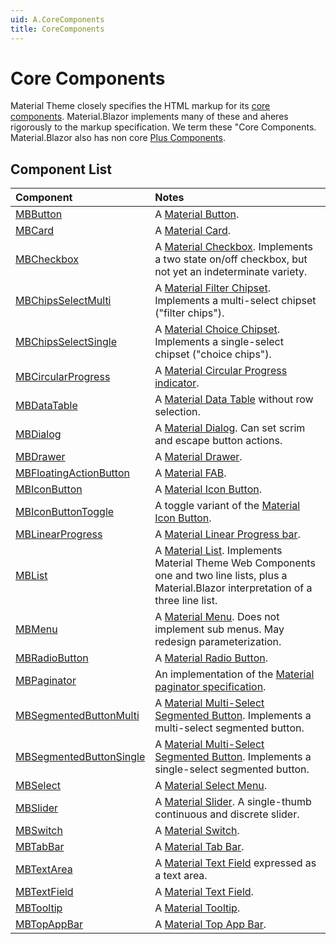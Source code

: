 ```yaml
---
uid: A.CoreComponents
title: CoreComponents
---
```

# Core Components

Material Theme closely specifies the HTML markup for its [core components](https://material.io/develop/web). Material.Blazor implements many of these and aheres rigorously to 
the markup specification. We term these "Core Components. Material.Blazor also has non core [Plus Components](xref:A.PlusComponents).

## Component List

| Component | Notes |
| :-------- | :---- |
| [MBButton](xref:C.MBButton) | A [Material Button](https://github.com/material-components/material-components-web/tree/v9.0.0/packages/mdc-button#buttons). |
| [MBCard](xref:C.MBCard) | A [Material Card](https://github.com/material-components/material-components-web/tree/v9.0.0/packages/mdc-card#cards). |
| [MBCheckbox](xref:C.MBCheckbox) | A [Material Checkbox](https://github.com/material-components/material-components-web/tree/v9.0.0/packages/mdc-checkbox#selection-controls-checkboxes). Implements a two state on/off checkbox, but not yet an indeterminate variety. |
| [MBChipsSelectMulti](xref:C.MBChipsSelectMulti) | A [Material Filter Chipset](https://github.com/material-components/material-components-web/tree/v9.0.0/packages/mdc-chips#chips). Implements a multi-select chipset ("filter chips"). |
| [MBChipsSelectSingle](xref:C.MBChipsSelectSingle) | A [Material Choice Chipset](https://github.com/material-components/material-components-web/tree/v9.0.0/packages/mdc-chips#chips). Implements a single-select chipset ("choice chips"). |
| [MBCircularProgress](xref:C.MBCircularProgress) | A [Material Circular Progress indicator](https://github.com/material-components/material-components-web/tree/v9.0.0/packages/mdc-circular-progress#circular-progress). |
| [MBDataTable<TItem>](xref:C.MBDataTable) | A [Material Data Table](https://github.com/material-components/material-components-web/tree/v9.0.0/packages/mdc-data-table#data-tables) without row selection. |
| [MBDialog](xref:C.MBDialog) | A [Material Dialog](https://github.com/material-components/material-components-web/tree/v9.0.0/packages/mdc-dialog#dialogs). Can set scrim and escape button actions. |
| [MBDrawer](xref:C.MBDrawer) | A [Material Drawer](https://github.com/material-components/material-components-web/tree/v9.0.0/packages/mdc-drawer#navigation-drawers). |
| [MBFloatingActionButton](xref:C.MBFloatingActionButton) | A [Material FAB](https://github.com/material-components/material-components-web/tree/v9.0.0/packages/mdc-fab#floating-action-buttons). |
| [MBIconButton](xref:C.MBIconButton) | A [Material Icon Button](https://github.com/material-components/material-components-web/tree/v9.0.0/packages/mdc-icon-button#icon-buttons). |
| [MBIconButtonToggle](xref:C.MBIconButtonToggle) | A toggle variant of the [Material Icon Button](https://github.com/material-components/material-components-web/tree/v9.0.0/packages/mdc-icon-button#icon-buttons). |
| [MBLinearProgress](xref:C.MBLinearProgress) | A [Material Linear Progress bar](https://github.com/material-components/material-components-web/tree/v9.0.0/packages/mdc-linear-progress#linear-progress). |
| [MBList](xref:C.MBList) | A [Material List](https://github.com/material-components/material-components-web/tree/v9.0.0/packages/mdc-list#lists). Implements Material Theme Web Components one and two line lists, plus a Material.Blazor interpretation of a three line list. |
| [MBMenu](xref:C.MBMenu) | A [Material Menu](https://github.com/material-components/material-components-web/tree/v9.0.0/packages/mdc-menu#menus). Does not implement sub menus. May redesign parameterization. |
| [MBRadioButton](xref:C.MBRadioButton) | A [Material Radio Button](https://github.com/material-components/material-components-web/tree/v9.0.0/packages/mdc-radio#selection-controls-radio-buttons). |
| [MBPaginator](xref:C.MBPaginator) | An implementation of the [Material paginator specification](https://material.io/components/data-tables#behavior). |
| [MBSegmentedButtonMulti](xref:C.MBSegmentedButtonMulti) | A [Material Multi-Select Segmented Button](https://github.com/material-components/material-components-web/tree/v9.0.0/packages/mdc-segmented-button#segmented-buttons). Implements a multi-select segmented button. |
| [MBSegmentedButtonSingle](xref:C.MBSegmentedButtonSingle) | A [Material Multi-Select Segmented Button](https://github.com/material-components/material-components-web/tree/v9.0.0/packages/mdc-segmented-button#segmented-buttons). Implements a single-select segmented button. |
| [MBSelect](xref:C.MBSelect) | A [Material Select Menu](https://github.com/material-components/material-components-web/tree/v9.0.0/packages/mdc-select#select-menus). |
| [MBSlider](xref:C.MBSlider) | A [Material Slider](https://github.com/material-components/material-components-web/tree/v9.0.0/packages/mdc-slider#slider). A single-thumb continuous and discrete slider. |
| [MBSwitch](xref:C.MBSwitch) | A [Material Switch](https://github.com/material-components/material-components-web/tree/v9.0.0/packages/mdc-switch#selection-controls-switches). |
| [MBTabBar](xref:C.MBTabBar) | A [Material Tab Bar](https://github.com/material-components/material-components-web/tree/v9.0.0/packages/mdc-tab-bar#tab-bar). |
| [MBTextArea](xref:C.MBTextArea) | A [Material Text Field](https://github.com/material-components/material-components-web/tree/v9.0.0/packages/mdc-textfield#text-field) expressed as a text area. |
| [MBTextField](xref:C.MBTextField) | A [Material Text Field](https://github.com/material-components/material-components-web/tree/v9.0.0/packages/mdc-textfield#text-field). |
| [MBTooltip](xref:C.MBTooltip) | A [Material Tooltip](https://github.com/material-components/material-components-web/tree/master/packages/mdc-tooltip#tooltip). |
| [MBTopAppBar](xref:C.MBTopAppBar) | A [Material Top App Bar](https://github.com/material-components/material-components-web/tree/v9.0.0/packages/mdc-top-app-bar#top-app-bar). |
